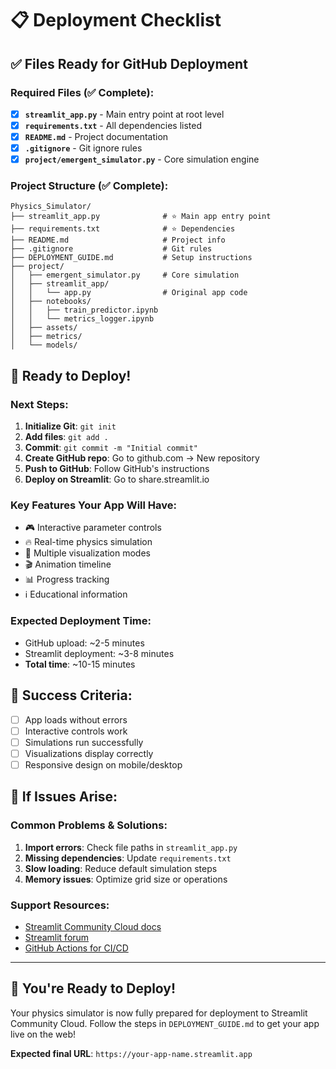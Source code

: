 # 📋 Deployment Checklist

## ✅ Files Ready for GitHub Deployment

### Required Files (✅ Complete):
- [x] **`streamlit_app.py`** - Main entry point at root level
- [x] **`requirements.txt`** - All dependencies listed
- [x] **`README.md`** - Project documentation
- [x] **`.gitignore`** - Git ignore rules
- [x] **`project/emergent_simulator.py`** - Core simulation engine

### Project Structure (✅ Complete):
```
Physics_Simulator/
├── streamlit_app.py              # ⭐ Main app entry point
├── requirements.txt              # ⭐ Dependencies
├── README.md                     # Project info
├── .gitignore                    # Git rules
├── DEPLOYMENT_GUIDE.md           # Setup instructions
├── project/
│   ├── emergent_simulator.py     # Core simulation
│   ├── streamlit_app/
│   │   └── app.py                # Original app code
│   ├── notebooks/
│   │   ├── train_predictor.ipynb
│   │   └── metrics_logger.ipynb
│   ├── assets/
│   ├── metrics/
│   └── models/
```

## 🚀 Ready to Deploy!

### Next Steps:
1. **Initialize Git**: `git init`
2. **Add files**: `git add .`
3. **Commit**: `git commit -m "Initial commit"`
4. **Create GitHub repo**: Go to github.com → New repository
5. **Push to GitHub**: Follow GitHub's instructions
6. **Deploy on Streamlit**: Go to share.streamlit.io

### Key Features Your App Will Have:
- 🎮 Interactive parameter controls
- 🔥 Real-time physics simulation
- 🌊 Multiple visualization modes
- 🎬 Animation timeline
- 📊 Progress tracking
- ℹ️ Educational information

### Expected Deployment Time:
- GitHub upload: ~2-5 minutes
- Streamlit deployment: ~3-8 minutes
- **Total time**: ~10-15 minutes

## 🎯 Success Criteria:
- [ ] App loads without errors
- [ ] Interactive controls work
- [ ] Simulations run successfully
- [ ] Visualizations display correctly
- [ ] Responsive design on mobile/desktop

## 🔧 If Issues Arise:

### Common Problems & Solutions:
1. **Import errors**: Check file paths in `streamlit_app.py`
2. **Missing dependencies**: Update `requirements.txt`
3. **Slow loading**: Reduce default simulation steps
4. **Memory issues**: Optimize grid size or operations

### Support Resources:
- [Streamlit Community Cloud docs](https://docs.streamlit.io/streamlit-community-cloud)
- [Streamlit forum](https://discuss.streamlit.io/)
- [GitHub Actions for CI/CD](https://docs.github.com/en/actions)

---

## 🎉 You're Ready to Deploy!

Your physics simulator is now fully prepared for deployment to Streamlit Community Cloud. Follow the steps in `DEPLOYMENT_GUIDE.md` to get your app live on the web!

**Expected final URL**: `https://your-app-name.streamlit.app`
